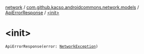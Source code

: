 [network](../../index.md) / [com.github.kacso.androidcommons.network.models](../index.md) / [ApiErrorResponse](index.md) / [&lt;init&gt;](.)

# &lt;init&gt;

`ApiErrorResponse(error: `[`NetworkException`](../../com.github.kacso.androidcommons.network.exceptions/-network-exception/index.md)`)`